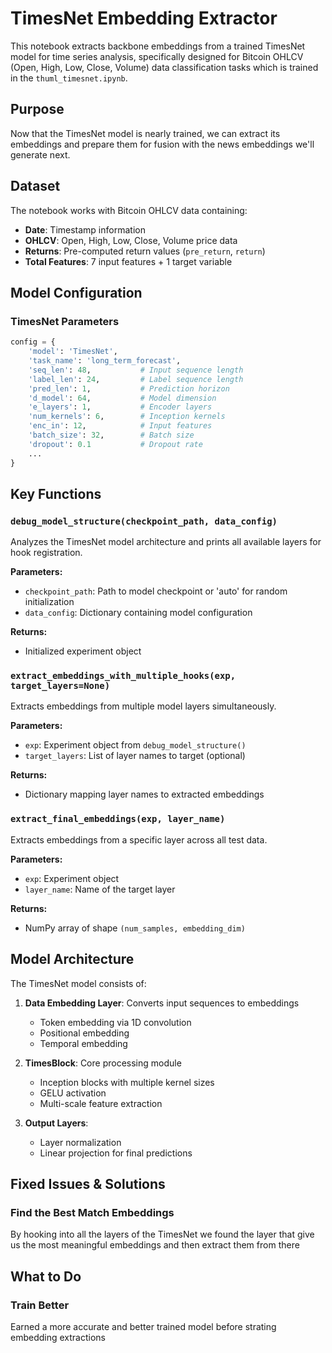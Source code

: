 # TimesNet Embedding Extractor

This notebook extracts backbone embeddings from a trained TimesNet model for time series analysis, specifically designed for Bitcoin OHLCV (Open, High, Low, Close, Volume) data classification tasks which is trained in the `thuml_timesnet.ipynb`.

## Purpose

Now that the TimesNet model is nearly trained, we can extract its embeddings and prepare them for fusion with the news embeddings we'll generate next.

## Dataset

The notebook works with Bitcoin OHLCV data containing:
- **Date**: Timestamp information
- **OHLCV**: Open, High, Low, Close, Volume price data
- **Returns**: Pre-computed return values (`pre_return`, `return`)
- **Total Features**: 7 input features + 1 target variable


## Model Configuration

### TimesNet Parameters
```python
config = {
    'model': 'TimesNet',
    'task_name': 'long_term_forecast',
    'seq_len': 48,           # Input sequence length
    'label_len': 24,         # Label sequence length  
    'pred_len': 1,           # Prediction horizon
    'd_model': 64,           # Model dimension
    'e_layers': 1,           # Encoder layers
    'num_kernels': 6,        # Inception kernels
    'enc_in': 12,            # Input features
    'batch_size': 32,        # Batch size
    'dropout': 0.1           # Dropout rate
    ...
}
```

## Key Functions

### `debug_model_structure(checkpoint_path, data_config)`
Analyzes the TimesNet model architecture and prints all available layers for hook registration.

**Parameters:**
- `checkpoint_path`: Path to model checkpoint or 'auto' for random initialization
- `data_config`: Dictionary containing model configuration

**Returns:**
- Initialized experiment object

### `extract_embeddings_with_multiple_hooks(exp, target_layers=None)`
Extracts embeddings from multiple model layers simultaneously.

**Parameters:**
- `exp`: Experiment object from `debug_model_structure()`
- `target_layers`: List of layer names to target (optional)

**Returns:**
- Dictionary mapping layer names to extracted embeddings

### `extract_final_embeddings(exp, layer_name)`
Extracts embeddings from a specific layer across all test data.

**Parameters:**
- `exp`: Experiment object
- `layer_name`: Name of the target layer

**Returns:**
- NumPy array of shape `(num_samples, embedding_dim)`

## Model Architecture

The TimesNet model consists of:

1. **Data Embedding Layer**: Converts input sequences to embeddings
   - Token embedding via 1D convolution
   - Positional embedding
   - Temporal embedding
   
2. **TimesBlock**: Core processing module
   - Inception blocks with multiple kernel sizes
   - GELU activation
   - Multi-scale feature extraction

3. **Output Layers**:
   - Layer normalization
   - Linear projection for final predictions


## Fixed Issues & Solutions

### Find the Best Match Embeddings
By hooking into all the layers of the TimesNet we found the layer that give us the most
meaningful embeddings and then extract them from there

## What to Do

### Train Better
Earned a more accurate and better trained model before strating embedding extractions